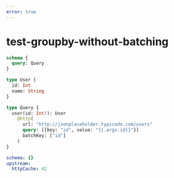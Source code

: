 ```yaml
---
error: true
---
```


# test-groupby-without-batching

```graphql @schema
schema {
  query: Query
}

type User {
  id: Int
  name: String
}

type Query {
  user(id: Int!): User
    @http(
      url: "http://jsonplaceholder.typicode.com/users"
      query: [{key: "id", value: "{{.args.id}}"}]
      batchKey: ["id"]
    )
}
```

```yml @config
schema: {}
upstream:
  httpCache: 42
```
